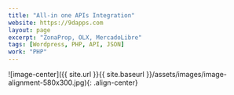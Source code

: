 ```yaml
---
title: "All-in one APIs Integration"
website: https://9dapps.com
layout: page
excerpt: "ZonaProp, OLX, MercadoLibre"
tags: [Wordpress, PHP, API, JSON]
work: "PHP"
---
```



![image-center]({{ site.url }}{{ site.baseurl }}/assets/images/image-alignment-580x300.jpg){: .align-center}